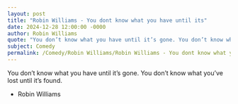 ```yaml
---
layout: post
title: "Robin Williams - You dont know what you have until its"
date: 2024-12-28 12:00:00 -0000
author: Robin Williams
quote: "You don’t know what you have until it’s gone. You don’t know what you’ve lost until it’s found."
subject: Comedy
permalink: /Comedy/Robin Williams/Robin Williams - You dont know what you have until its
---
```


You don’t know what you have until it’s gone. You don’t know what you’ve lost until it’s found.

- Robin Williams
